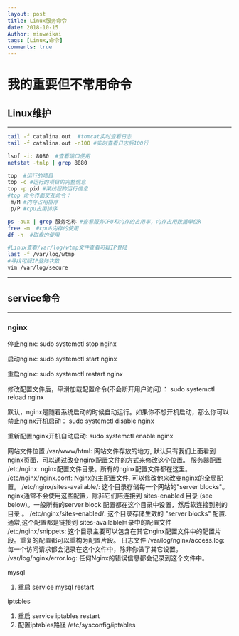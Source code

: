 ```yaml
---
layout: post
title: Linux服务命令
date: 2018-10-15
Author: minweikai
tags: [Linux,命令]
comments: true
---
```


# 我的重要但不常用命令

## Linux维护

------

```bash
tail -f catalina.out  #tomcat实时查看日志
tail -f catalina.out -n100 #实时查看日志后100行

lsof -i: 8080  #查看端口使用
netstat -tnlp | grep 8080

top  #运行的项目
top -c #运行的项目的完整信息
top -p pid #某线程的运行信息
#top 命令界面交互命令：
 m/M #内存占用排序
 p/P #cpu占用排序

ps -aux | grep 服务名称 #查看服务CPU和内存的占用率，内存占用数据单位k
free -m  #cpu&内存的使用
df -h  #磁盘的使用

#Linux查看/var/log/wtmp文件查看可疑IP登陆
last -f /var/log/wtmp
#寻找可疑IP登陆次数
vim /var/log/secure
```



------



## service命令

------

### nginx

停止nginx:
sudo systemctl stop nginx

启动nginx:
sudo systemctl start nginx

重启nginx:
sudo systemctl restart nginx

修改配置文件后，平滑加载配置命令(不会断开用户访问）：
sudo systemctl reload nginx

默认，nginx是随着系统启动的时候自动运行。如果你不想开机启动，那么你可以禁止nginx开机启动：
sudo systemctl disable nginx

重新配置nginx开机自动启动:
sudo systemctl enable nginx

网站文件位置
/var/www/html: 网站文件存放的地方, 默认只有我们上面看到nginx页面，可以通过改变nginx配置文件的方式来修改这个位置。
服务器配置
/etc/nginx: nginx配置文件目录。所有的nginx配置文件都在这里。
/etc/nginx/nginx.conf: Nginx的主配置文件. 可以修改他来改变nginx的全局配置。
/etc/nginx/sites-available/: 这个目录存储每一个网站的"server blocks"。nginx通常不会使用这些配置，除非它们陪连接到  sites-enabled 目录 (see below)。一般所有的server block 配置都在这个目录中设置，然后软连接到别的目录 。
/etc/nginx/sites-enabled/: 这个目录存储生效的 "server blocks" 配置. 通常,这个配置都是链接到 sites-available目录中的配置文件
/etc/nginx/snippets: 这个目录主要可以包含在其它nginx配置文件中的配置片段。重复的配置都可以重构为配置片段。
日志文件
/var/log/nginx/access.log: 每一个访问请求都会记录在这个文件中，除非你做了其它设置。
/var/log/nginx/error.log: 任何Nginx的错误信息都会记录到这个文件中。

mysql

1. 重启 service mysql restart

iptsbles

1. 重启 service iptables restart
2. 配置iptables路径  /etc/sysconfig/iptables
